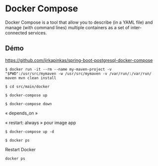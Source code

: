 # Docker Compose


Docker Compose is a tool that allow you to describe (in a YAML file) and manage (with command lines) multiple containers as a set of inter-connected services.





## Démo


https://github.com/jirkapinkas/spring-boot-postgresql-docker-compose

```
$ docker run -it --rm --name my-maven-project -v "$PWD":/usr/src/mymaven -w /usr/src/mymaven -v /var/run/:/var/run/ maven mvn clean install
```

```
$ cd src/main/docker​
```

```
$ docker-compose up​

$ docker-compose down​
```

« depends_on »​

« restart: always » pour image app ​

```
$ docker-compose up -d​

$ docker ps​
```

Restart Docker​

```
docker ps​
```

